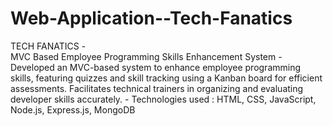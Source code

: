 # Web-Application--Tech-Fanatics
TECH FANATICS -  
MVC Based Employee Programming Skills Enhancement System - 
Developed an MVC-based system to enhance employee
programming skills, featuring quizzes and skill tracking using a
Kanban board for efficient assessments. Facilitates technical
trainers in organizing and evaluating developer skills accurately. - 
Technologies used : HTML, CSS, JavaScript, Node.js, Express.js,
MongoDB
